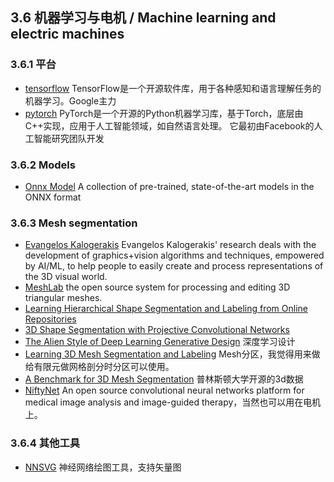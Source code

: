 
## 3.6 机器学习与电机 / Machine learning and electric machines

### 3.6.1 平台

- [tensorflow](https://www.tensorflow.org)
  TensorFlow是一个开源软件库，用于各种感知和语言理解任务的机器学习。Google主力
- [pytorch](https://pytorch.org)
  PyTorch是一个开源的Python机器学习库，基于Torch，底层由C++实现，应用于人工智能领域，如自然语言处理。
  它最初由Facebook的人工智能研究团队开发

### 3.6.2 Models

- [Onnx Model](https://github.com/onnx/models) A collection of pre-trained,
  state-of-the-art models in the ONNX format

### 3.6.3 Mesh segmentation

- [Evangelos Kalogerakis](https://people.cs.umass.edu/~kalo/) Evangelos
  Kalogerakis' research deals with the development of graphics+vision
  algorithms and techniques, empowered by AI/ML, to help people to easily
  create and process representations of the 3D visual world.
- [MeshLab](https://www.meshlab.net) the open source system for processing and
  editing 3D triangular meshes.
- [Learning Hierarchical Shape Segmentation and Labeling from Online Repositories](https://cs.stanford.edu/~ericyi/project_page/hier_seg/index.html)
- [3D Shape Segmentation with Projective Convolutional Networks
  ](https://people.cs.umass.edu/~kalo/papers/shapepfcn/)
- [The Alien Style of Deep Learning Generative Design](https://medium.com/intuitionmachine/the-alien-look-of-deep-learning-generative-design-5c5f871f7d10)
  深度学习设计
- [Learning 3D Mesh Segmentation and Labeling](https://people.cs.umass.edu/~kalo/papers/LabelMeshes)
  Mesh分区，我觉得用来做给有限元做网格剖分时分区可以使用。
- [A Benchmark for 3D Mesh Segmentation](https://segeval.cs.princeton.edu/)
  普林斯顿大学开源的3d数据
- [NiftyNet](https://niftynet.io/?from=@) An open source convolutional neural
  networks platform for medical image analysis and image-guided
  therapy，当然也可以用在电机上。

### 3.6.4 其他工具

- [NNSVG](http://alexlenail.me/NN-SVG/) 神经网络绘图工具，支持矢量图
